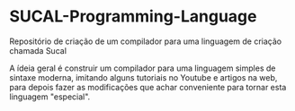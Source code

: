 # SUCAL-Programming-Language
Repositório de criação de um compilador para uma linguagem de criação chamada Sucal

A ídeia geral é construir um compilador para uma linguagem simples de sintaxe moderna, imitando alguns tutoriais no Youtube e artigos na web, para depois fazer as modificações que achar conveniente para tornar esta linguagem "especial".
